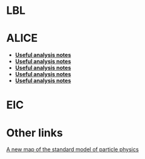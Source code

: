 # LBL

# ALICE

- **[Useful analysis notes](https://github.com/reynier0611/reynier0611.github.io/alice/alice_analysis_notes.md)**<br>
- **[Useful analysis notes](https://github.com/reynier0611/reynier0611.github.io/blob/main/alice/alice_analysis_notes.md)**<br>
- **[Useful analysis notes](https://github.com/reynier0611/reynier0611.github.io/alice_analysis_notes.md)**<br>
- **[Useful analysis notes](https://github.com/reynier0611/reynier0611.github.io/blob/main/alice_analysis_notes.md)**<br>
- **[Useful analysis notes](alice/alice_analysis_notes.md)**<br>

# EIC

# Other links

[A new map of the standard model of particle physics](https://www.quantamagazine.org/a-new-map-of-the-standard-model-of-particle-physics-20201022/)
